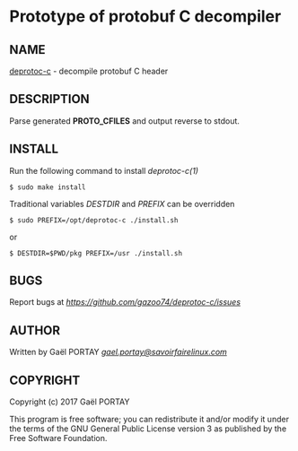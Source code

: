 # Prototype of protobuf C decompiler

## NAME

[deprotoc-c](deprotoc-c.1.adoc) - decompile protobuf C header

## DESCRIPTION

Parse generated **PROTO_CFILES** and output reverse to stdout.

## INSTALL

Run the following command to install *deprotoc-c(1)*

	$ sudo make install

Traditional variables *DESTDIR* and *PREFIX* can be overridden

	$ sudo PREFIX=/opt/deprotoc-c ./install.sh

or

	$ DESTDIR=$PWD/pkg PREFIX=/usr ./install.sh

## BUGS

Report bugs at *https://github.com/gazoo74/deprotoc-c/issues*

## AUTHOR

Written by Gaël PORTAY *gael.portay@savoirfairelinux.com*

## COPYRIGHT

Copyright (c) 2017 Gaël PORTAY

This program is free software; you can redistribute it and/or modify it under
the terms of the GNU General Public License version 3 as published by the
Free Software Foundation.
